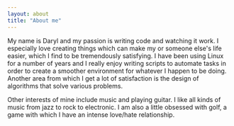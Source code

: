 ```yaml
---
layout: about
title: "About me"
---
```

My name is Daryl and my passion is writing code and watching it work. I especially love creating things which can make my or someone else's life easier, which I find to be tremendously satisfying. I have been using Linux for a number of years and I really enjoy writing scripts to automate tasks in order to create a smoother environment for whatever I happen to be doing. Another area from which I get a lot of satisfaction is the design of algorithms that solve various problems.

Other interests of mine include music and playing guitar. I like all kinds of music from jazz to rock to electronic. I am also a little obsessed with golf, a game with which I have an intense love/hate relationship.

